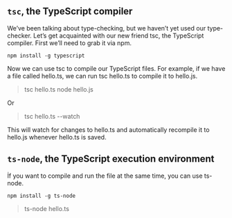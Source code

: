 ## `tsc`, the TypeScript compiler
We’ve been talking about type-checking, but we haven’t yet used our type-checker.
Let’s get acquainted with our new friend tsc, the TypeScript compiler. First we’ll need to grab it via npm.

`npm install -g typescript`

Now we can use tsc to compile our TypeScript files. For example, 
if we have a file called hello.ts, we can run tsc hello.ts to compile it to hello.js.

> tsc hello.ts
> node hello.js

Or

> tsc hello.ts --watch

This will watch for changes to hello.ts and automatically recompile it to hello.js whenever hello.ts is saved.

## `ts-node`, the TypeScript execution environment
İf you want to compile and run the file at the same time, you can use ts-node.

```npm install -g ts-node```

> ts-node hello.ts